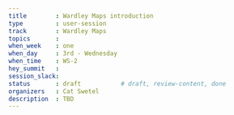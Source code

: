 ```yaml
---
title        : Wardley Maps introduction
type         : user-session
track        : Wardley Maps
topics       : 
when_week    : one
when_day     : 3rd - Wednesday
when_time    : WS-2
hey_summit   :
session_slack:
status       : draft           # draft, review-content, done
organizers   : Cat Swetel
description  : TBD
---
```



<!--(add intro)

## WHY

(...)

## What

(...)

## Outcomes

(...)

## References

(...)


## Previous-->
